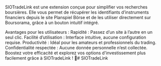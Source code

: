 SIOTradeLink est une extension conçue pour simplifier vos recherches boursières.
Elle vous permet de récupérer les identifiants d’instruments financiers depuis le site Planspiel Börse et de les utiliser directement sur Boursorama, grâce à un bouton intuitif intégré.

Avantages pour les utilisateurs :
Rapidité : Passez d’un site à l’autre en un seul clic.
Facilité d’utilisation : Interface intuitive, aucune configuration requise.
Productivité : Idéal pour les amateurs et professionnels du trading.
Confidentialité respectée : Aucune donnée personnelle n’est collectée.
Boostez votre efficacité et explorez vos options d'investissement plus facilement grâce à SIOTradeLink ! 🚀# SIOTradeLink

